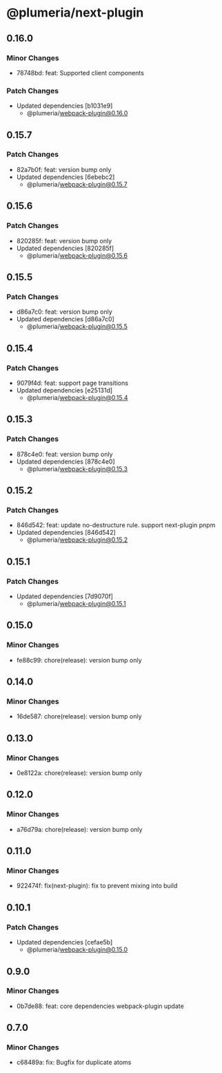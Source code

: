 # @plumeria/next-plugin

## 0.16.0

### Minor Changes

- 78748bd: feat: Supported client components

### Patch Changes

- Updated dependencies [b1031e9]
  - @plumeria/webpack-plugin@0.16.0

## 0.15.7

### Patch Changes

- 82a7b0f: feat: version bump only
- Updated dependencies [6ebebc2]
  - @plumeria/webpack-plugin@0.15.7

## 0.15.6

### Patch Changes

- 820285f: feat: version bump only
- Updated dependencies [820285f]
  - @plumeria/webpack-plugin@0.15.6

## 0.15.5

### Patch Changes

- d86a7c0: feat: version bump only
- Updated dependencies [d86a7c0]
  - @plumeria/webpack-plugin@0.15.5

## 0.15.4

### Patch Changes

- 9079f4d: feat: support page transitions
- Updated dependencies [e25131d]
  - @plumeria/webpack-plugin@0.15.4

## 0.15.3

### Patch Changes

- 878c4e0: feat: version bump only
- Updated dependencies [878c4e0]
  - @plumeria/webpack-plugin@0.15.3

## 0.15.2

### Patch Changes

- 846d542: feat: update no-destructure rule. support next-plugin pnpm
- Updated dependencies [846d542]
  - @plumeria/webpack-plugin@0.15.2

## 0.15.1

### Patch Changes

- Updated dependencies [7d9070f]
  - @plumeria/webpack-plugin@0.15.1

## 0.15.0

### Minor Changes

- fe88c99: chore(release): version bump only

## 0.14.0

### Minor Changes

- 16de587: chore(release): version bump only

## 0.13.0

### Minor Changes

- 0e8122a: chore(release): version bump only

## 0.12.0

### Minor Changes

- a76d79a: chore(release): version bump only

## 0.11.0

### Minor Changes

- 922474f: fix(next-plugin): fix to prevent mixing into build

## 0.10.1

### Patch Changes

- Updated dependencies [cefae5b]
  - @plumeria/webpack-plugin@0.15.0

## 0.9.0

### Minor Changes

- 0b7de88: feat: core dependencies webpack-plugin update

## 0.7.0

### Minor Changes

- c68489a: fix: Bugfix for duplicate atoms
